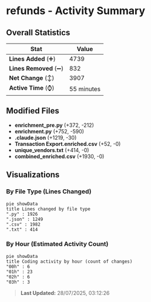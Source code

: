 # refunds - Activity Summary 

## Overall Statistics

| Stat                   | Value                                                             |
| ---------------------- | ----------------------------------------------------------------- |
| **Lines Added** (➕)   | 4739                                          |
| **Lines Removed** (➖) | 832                                        |
| **Net Change** (↕)    | 3907                |
| **Active Time** (⌚)   | 55 minutes |


## Modified Files
- **enrichment_pre.py** (+372, -212)
- **enrichment.py** (+752, -590)
- **.claude.json** (+1219, -30)
- **Transaction Export.enriched.csv** (+52, -0)
- **unique_vendors.txt** (+414, -0)
- **combined_enriched.csv** (+1930, -0)

## Visualizations

### By File Type (Lines Changed)

```mermaid
pie showData
title Lines changed by file type
".py" : 1926
".json" : 1249
".csv" : 1982
".txt" : 414
```

### By Hour (Estimated Activity Count)

```mermaid
pie showData
title Coding activity by hour (count of changes)
"00h" : 6
"01h" : 23
"02h" : 6
"03h" : 3
```


> **Last Updated:** 28/07/2025, 03:12:26